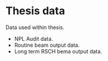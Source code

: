 # Thesis data
Data used within thesis.
- NPL Audit data.
- Routine beam output data.
- Long term RSCH bema output data.
